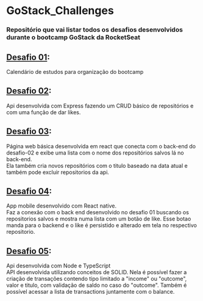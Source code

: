 # GoStack_Challenges

### Repositório que vai listar todos os desafios desenvolvidos durante o bootcamp GoStack da RocketSeat

## [Desafio 01](https://github.com/lucaspbz/GoStack_Challenges/tree/master/Challenge%2001):

Calendário de estudos para organização do bootcamp <br>

## [Desafio 02](https://github.com/lucaspbz/GoStack_Challenges/tree/master/Challenge%2002):

Api desenvolvida com Express fazendo um CRUD básico de repositórios e com uma função de dar likes. <br>

## [Desafio 03](https://github.com/lucaspbz/GoStack_Challenges/tree/master/Challenge%2003):

Página web básica desenvolvida em react que conecta com o back-end do desafio-02 e exibe uma lista com o nome dos repositórios salvos lá no back-end.<br>
Ela também cria novos repositórios com o titulo baseado na data atual e também pode excluir repositorios da api.

## [Desafio 04](https://github.com/lucaspbz/GoStack_Challenges/tree/master/Challenge%2004):

App mobile desenvolvido com React native. <br>
Faz a conexão com o back end desenvolvido no desafio 01 buscando os repositorios salvos e mostra numa lista com um botão de like. Esse botao manda para o backend e o like é persistido e alterado em tela no respectivo repositorio.

## [Desafio 05](https://github.com/lucaspbz/GoStack_Challenges/tree/master/Challenge%2005):

Api desenvolvida com Node e TypeScript <br>
API desenvolvida utilizando conceitos de SOLID. Nela é possível fazer a criação de transações contendo tipo limitado a "income" ou "outcome", valor e titulo, com validação de saldo no caso do "outcome". Também é possível acessar a lista de transactions juntamente com o balance.
